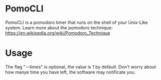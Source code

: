 # PomoCLI
PomoCLI is a pomodoro timer that runs on the shell of your Unix-Like system.
Learn more about the pomodoro technique: https://en.wikipedia.org/wiki/Pomodoro_Technique

# Usage
The flag "--times" is optional, the value is 1 by default.
Don't worry about how manye time you have left, the software may notificate you. 
